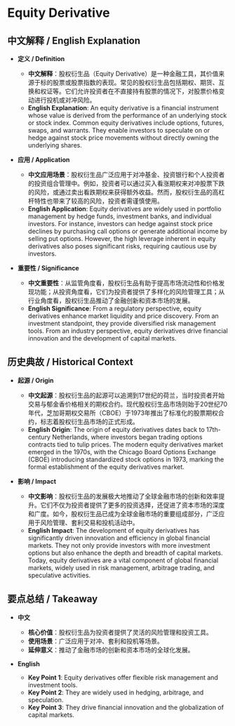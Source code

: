 # Equity Derivative

## 中文解释 / English Explanation

* **定义 / Definition**  
  - **中文解释**：股权衍生品（Equity Derivative）是一种金融工具，其价值来源于标的股票或股票指数的表现。常见的股权衍生品包括期权、期货、互换和权证等。它们允许投资者在不直接持有股票的情况下，对股票价格变动进行投机或对冲风险。  
  - **English Explanation**: An equity derivative is a financial instrument whose value is derived from the performance of an underlying stock or stock index. Common equity derivatives include options, futures, swaps, and warrants. They enable investors to speculate on or hedge against stock price movements without directly owning the underlying shares.

* **应用 / Application**  
  - **中文应用场景**：股权衍生品广泛应用于对冲基金、投资银行和个人投资者的投资组合管理中。例如，投资者可以通过买入看涨期权来对冲股票下跌的风险，或通过卖出看跌期权来获得额外收益。然而，股权衍生品的高杠杆特性也带来了较高的风险，投资者需谨慎使用。  
  - **English Application**: Equity derivatives are widely used in portfolio management by hedge funds, investment banks, and individual investors. For instance, investors can hedge against stock price declines by purchasing call options or generate additional income by selling put options. However, the high leverage inherent in equity derivatives also poses significant risks, requiring cautious use by investors.

* **重要性 / Significance**  
  - **中文重要性**：从监管角度看，股权衍生品有助于提高市场流动性和价格发现功能；从投资角度看，它们为投资者提供了多样化的风险管理工具；从行业角度看，股权衍生品推动了金融创新和资本市场的发展。  
  - **English Significance**: From a regulatory perspective, equity derivatives enhance market liquidity and price discovery. From an investment standpoint, they provide diversified risk management tools. From an industry perspective, equity derivatives drive financial innovation and the development of capital markets.

## 历史典故 / Historical Context

* **起源 / Origin**  
  - **中文起源**：股权衍生品的起源可以追溯到17世纪的荷兰，当时投资者开始交易与郁金香价格相关的期权合约。现代股权衍生品市场则始于20世纪70年代，芝加哥期权交易所（CBOE）于1973年推出了标准化的股票期权合约，标志着股权衍生品市场的正式形成。  
  - **English Origin**: The origin of equity derivatives dates back to 17th-century Netherlands, where investors began trading options contracts tied to tulip prices. The modern equity derivatives market emerged in the 1970s, with the Chicago Board Options Exchange (CBOE) introducing standardized stock options in 1973, marking the formal establishment of the equity derivatives market.

* **影响 / Impact**  
  - **中文影响**：股权衍生品的发展极大地推动了全球金融市场的创新和效率提升。它们不仅为投资者提供了更多的投资选择，还促进了资本市场的深度和广度。如今，股权衍生品已成为全球金融市场的重要组成部分，广泛应用于风险管理、套利交易和投机活动中。  
  - **English Impact**: The development of equity derivatives has significantly driven innovation and efficiency in global financial markets. They not only provide investors with more investment options but also enhance the depth and breadth of capital markets. Today, equity derivatives are a vital component of global financial markets, widely used in risk management, arbitrage trading, and speculative activities.

## 要点总结 / Takeaway

* **中文**  
  - **核心价值**：股权衍生品为投资者提供了灵活的风险管理和投资工具。  
  - **使用场景**：广泛应用于对冲、套利和投机等场景。  
  - **延伸意义**：推动了金融市场的创新和资本市场的全球化发展。

* **English**  
  - **Key Point 1**: Equity derivatives offer flexible risk management and investment tools.  
  - **Key Point 2**: They are widely used in hedging, arbitrage, and speculation.  
  - **Key Point 3**: They drive financial innovation and the globalization of capital markets.
